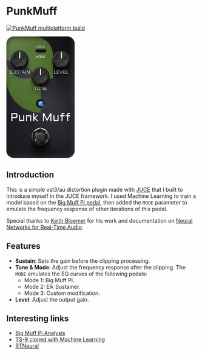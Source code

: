 # PunkMuff
 [![PunkMuff multiplatform build](https://github.com/gmoican/PunkMuff/actions/workflows/main.yml/badge.svg)](https://github.com/gmoican/PunkMuff/actions/workflows/main.yml)

![DemoImage](docs/images/demo.png)

## Introduction
This is a simple vst3/au distortion plugin made with [JUCE](https://juce.com/) that I built to introduce myself in the JUCE framework. I used Machine Learning to train a model based on the [Big Muff Pi pedal](https://www.electrosmash.com/big-muff-pi-analysis), then added the `MODE` parameter to emulate the frequency response of other iterations of this pedal.

Special thanks to [Keith Bloemer](https://github.com/GuitarML) for his work and documentation on [Neural Networks for Real-Time Audio](https://medium.com/nerd-for-tech/neural-networks-for-real-time-audio-introduction-ed5d575dc341). 

## Features
- **Sustain**: Sets the gain before the clipping processing.
- **Tone & Mode**: Adjust the frequency response after the clipping. The `MODE` emulates the EQ curves of the following pedals:
    - Mode 1: Big Muff Pi.
    - Mode 2: Elk Sustainer.
    - Mode 3: Custom modification.
- **Level**: Adjust the output gain.

## Interesting links

* [Big Muff Pi Analysis](https://www.electrosmash.com/big-muff-pi-analysis)
* [TS-9 cloned with Machine Learning](https://github.com/GuitarML/TS-M1N3/tree/main)
* [RTNeural](https://github.com/jatinchowdhury18/RTNeural)

